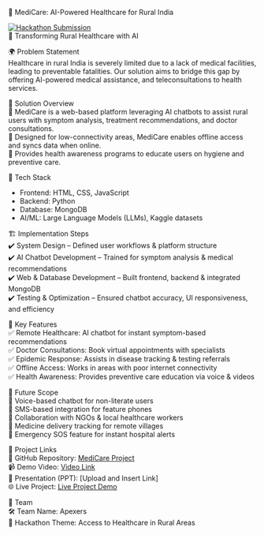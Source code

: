 📌 MediCare: AI-Powered Healthcare for Rural India  

[![Hackathon Submission](https://img.shields.io/badge/Hackathon-Submission-blue)](https://github.com/shivraj110504/aiXplain)  
🚀 Transforming Rural Healthcare with AI 

🌍 Problem Statement  
Healthcare in rural India is severely limited due to a lack of medical facilities, leading to preventable fatalities. Our solution aims to bridge this gap by offering AI-powered medical assistance, and teleconsultations to health services.  

🎯 Solution Overview  
🔹 MediCare is a web-based platform leveraging AI chatbots to assist rural users with symptom analysis, treatment recommendations, and doctor consultations.  
🔹 Designed for low-connectivity areas, MediCare enables offline access and syncs data when online.  
🔹 Provides health awareness programs to educate users on hygiene and preventive care.  

🔧 Tech Stack  
- Frontend: HTML, CSS, JavaScript  
- Backend: Python  
- Database: MongoDB  
- AI/ML: Large Language Models (LLMs), Kaggle datasets  

🏗️ Implementation Steps  
✔️ System Design – Defined user workflows & platform structure  
✔️ AI Chatbot Development – Trained for symptom analysis & medical recommendations  
✔️ Web & Database Development – Built frontend, backend & integrated MongoDB  
✔️ Testing & Optimization – Ensured chatbot accuracy, UI responsiveness, and efficiency  

🌟 Key Features  
✅ Remote Healthcare: AI chatbot for instant symptom-based recommendations  
✅ Doctor Consultations: Book virtual appointments with specialists  
✅ Epidemic Response: Assists in disease tracking & testing referrals  
✅ Offline Access: Works in areas with poor internet connectivity  
✅ Health Awareness: Provides preventive care education via voice & videos  

🚀 Future Scope  
🔹 Voice-based chatbot for non-literate users  
🔹 SMS-based integration for feature phones  
🔹 Collaboration with NGOs & local healthcare workers  
🔹 Medicine delivery tracking for remote villages  
🔹 Emergency SOS feature for instant hospital alerts  

📂 Project Links  
🔗 GitHub Repository: [MediCare Project](https://github.com/shivraj110504/aiXplain)  
📹 Demo Video: [Video Link](https://drive.google.com/drive/folders/1XksOYZVOWCpffLGqq2gfuWVQoE_kfhIv?usp=sharing)  
📑 Presentation (PPT): [Upload and Insert Link]  
🌐 Live Project: [Live Project Demo](https://shivraj110504.github.io/aiXplain/)

👥 Team  
🛠 Team Name: Apexers  
🎯 Hackathon Theme: Access to Healthcare in Rural Areas  
